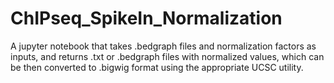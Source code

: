# ChIPseq_SpikeIn_Normalization
A jupyter notebook that takes .bedgraph files and normalization factors as inputs, and returns .txt or .bedgraph files with normalized values, which can be then converted to .bigwig format using the appropriate UCSC utility.
